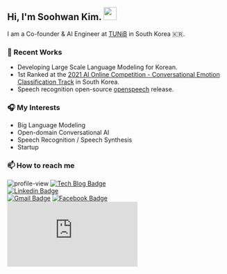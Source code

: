 ## Hi, I'm Soohwan Kim. <img src="https://h5p.org/sites/default/files/h5p/content/295752/images/file-5b73018c5fa4b.gif" width="30px">   
  
I am a Co-founder & AI Engineer at [TUNiB](http://www.tunib.ai/) in South Korea 🇰🇷.  
  
### 🚀  Recent Works
  
- Developing Large Scale Language Modeling for Korean.
- 1st Ranked at the [2021 AI Online Competition - Conversational Emotion Classification Track](https://www.aiconnect.kr/main/competition/detail/194/competitionInfo) in South Korea.
- Speech recognition open-source [openspeech](https://github.com/openspeech-team/openspeech) release.
  
### 🎧  My Interests

- Big Language Modeling
- Open-domain Conversational AI
- Speech Recognition / Speech Synthesis
- Startup
  
### 📫 How to reach me
  
![profile-view](https://komarev.com/ghpvc/?username=sooftware)
[![Tech Blog Badge](http://img.shields.io/badge/-Tech%20blog-black?style=flat-square&logo=github)](https://blog.naver.com/sooftware)	
[![Linkedin Badge](https://img.shields.io/badge/-LinkedIn-blue?style=flat-square&logo=Linkedin&logoColor=white&link=https://www.linkedin.com/in/Soo-hwan/)](https://www.linkedin.com/in/Soo-hwan/)	
[![Gmail Badge](https://img.shields.io/badge/Gmail-d14836?style=flat-square&logo=Gmail&logoColor=white&link=mailto:sh951011@gmail.com)](mailto:sh951011@gmail.com)
[![Facebook Badge](https://img.shields.io/badge/facebook-1877f2?style=flat-square&logo=facebook&logoColor=white&link=https://www.facebook.com/sooftware95)](https://www.facebook.com/sooftware95)
[![google-site](https://img.shields.io/badge/Résumé-blue?style=flat-square&logo=LaTex&logoColor=white&link=mailto:sh951011@gmail.com)](https://sites.google.com/view/sooftware)
